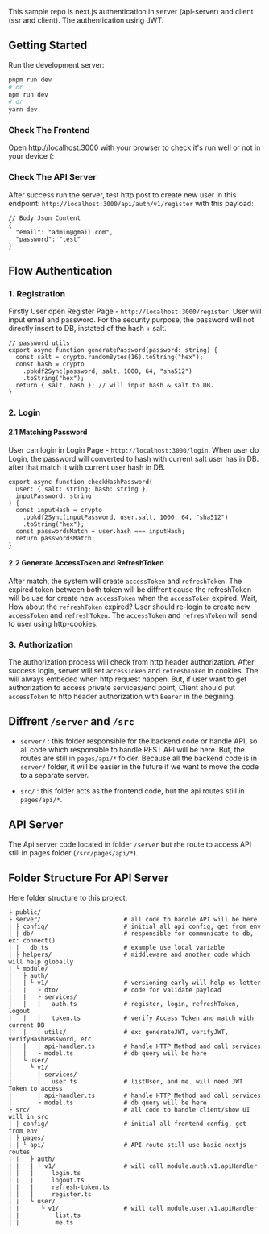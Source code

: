 This sample repo is next.js authentication in server (api-server) and client (ssr and client). The authentication using JWT.

## Getting Started

Run the development server:

```bash
pnpm run dev
# or
npm run dev
# or
yarn dev
```

### Check The Frontend

Open [http://localhost:3000](http://localhost:3000) with your browser to check it's run well or not in your device (:

### Check The API Server
After success run the server, test http post to create new user in this endpoint: `http://localhost:3000/api/auth/v1/register` with this payload:
```
// Body Json Content
{
  "email": "admin@gmail.com",
  "password": "test"
}
```

## Flow Authentication
### 1. Registration
Firstly User open Register Page - `http://localhost:3000/register`. User will input email and password. For the security purpose, the password will not directly insert to DB, instated of the hash + salt.
```
// password utils
export async function generatePassword(password: string) {
  const salt = crypto.randomBytes(16).toString("hex");
  const hash = crypto
    .pbkdf2Sync(password, salt, 1000, 64, "sha512")
    .toString("hex");
  return { salt, hash }; // will input hash & salt to DB.
}
```

### 2. Login 
#### 2.1 Matching Password
User can login in Login Page - `http://localhost:3000/login`. When user do Login, the password will converted to hash with current salt user has in DB. after that match it with current user hash in DB.
```
export async function checkHashPassword(
  user: { salt: string; hash: string },
  inputPassword: string
) {
  const inputHash = crypto
    .pbkdf2Sync(inputPassword, user.salt, 1000, 64, "sha512")
    .toString("hex");
  const passwordsMatch = user.hash === inputHash;
  return passwordsMatch;
}

```
#### 2.2 Generate AccessToken and RefreshToken
After match, the system will create `accessToken` and `refreshToken`. The expired token between both token will be diffrent cause the refreshToken will be use for create new `accessToken` when the `accessToken` expired. Wait, How about the `refreshToken` expired? User should re-login to create new `accessToken` and `refreshToken`. The `accessToken` and `refreshToken` will send to user using http-cookies.

### 3. Authorization
The authorization process will check from http header authorization. After success login, server will set `accessToken` and `refreshToken` in cookies. The will always embeded when http request happen. But, if user want to get authorization to access private services/end point, Client should put `accessToken` to http header authorization with `Bearer` in the begining.

## Diffrent `/server` and `/src`
- `server/` : this folder responsible for the backend code or handle API, so all code which responsible to handle REST API will be here. But, the routes are still in `pages/api/*` folder. 
Because all the backend code is in `server/` folder, it will be easier in the future if we want to move the code to a separate server.

- `src/` : this folder acts as the frontend code, but the api routes still in `pages/api/*`.

## API Server 
The Api server code located in folder `/server` but rhe route to access API still in pages folder (`/src/pages/api/*`).

## Folder Structure For API Server
Here folder structure to this project:

```
├ public/
├ server/                       # all code to handle API will be here
| ├ config/                     # initial all api config, get from env
| | db/                         # responsible for communicate to db, ex: connect()
| |   db.ts                     # example use local variable
| ├ helpers/                    # middleware and another code which will help globally
| └ module/                      
|   ├ auth/
|   | └ v1/                     # versioning early will help us letter
|   |   ├ dto/                  # code for validate payload
|   |   ├ services/
|   |   |   auth.ts             # register, login, refreshToken, logout
|   |   |   token.ts            # verify Access Token and match with current DB
|   |   | utils/                # ex: generateJWT, verifyJWT, verifyHashPassword, etc
|   |   | api-handler.ts        # handle HTTP Method and call services
|   |   └ model.ts              # db query will be here
|   └ user/
|     └ v1/
|       | services/
|       |   user.ts             # listUser, and me. will need JWT Token to access 
|       | api-handler.ts        # handle HTTP Method and call services
|       └ model.ts              # db query will be here
├ src/                          # all code to handle client/show UI will in src
| | config/                     # initial all frontend config, get from env
| ├ pages/
| | └ api/                      # API route still use basic nextjs routes
| |   ├ auth/
| |   | └ v1/                   # will call module.auth.v1.apiHandler
| |   |     login.ts
| |   |     logout.ts
| |   |     refresh-token.ts
| |   |     register.ts
| |   └ user/
| |      └ v1/                  # will call module.user.v1.apiHandler
| |          list.ts
| |          me.ts
```


